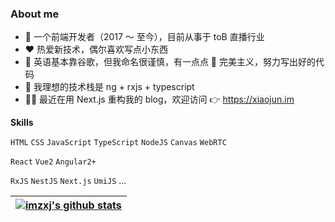 ### About me

- 💼 一个前端开发者（2017 ～ 至今），目前从事于 toB 直播行业
- ❤️ 热爱新技术，偶尔喜欢写点小东西
- 👀 英语基本靠谷歌，但我命名很谨慎，有一点点 🤏 完美主义，努力写出好的代码
- 🤔 我理想的技术栈是 ng + rxjs + typescript
- ✍🏻 最近在用 Next.js 重构我的 blog，欢迎访问 👉 <https://xiaojun.im>

**Skills**

`HTML` `CSS` `JavaScript` `TypeScript` `NodeJS` `Canvas` `WebRTC`

`React` `Vue2` `Angular2+`

`RxJS` `NestJS` `Next.js` `UmiJS` ...



| <a href="https://github.com/imzxj"><img align="center" src="https://github-readme-stats.vercel.app/api?username=imzxj&show_icons=true&include_all_commits=true&theme=buefy&hide_border=true" alt="imzxj's github stats" /></a> |
| ------------- |
